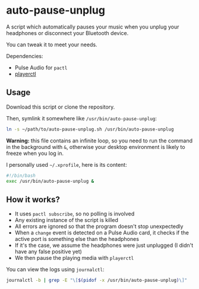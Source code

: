 # auto-pause-unplug

A script which automatically pauses your music when you unplug your headphones or disconnect your Bluetooth device.

You can tweak it to meet your needs.

Dependencies:

- Pulse Audio for `pactl`
- [playerctl](https://github.com/altdesktop/playerctl)

## Usage

Download this script or clone the repository.

Then, symlink it somewhere like `/usr/bin/auto-pause-unplug`:

```bash
ln -s ~/path/to/auto-pause-unplug.sh /usr/bin/auto-pause-unplug
```

**Warning:** this file contains an infinite loop, so you need to run the command in the background with `&`, otherwise your desktop environment is likely to freeze when you log in.

I personally used `~/.xprofile`, here is its content:

```bash
#!/bin/bash
exec /usr/bin/auto-pause-unplug &
```

## How it works?

- It uses `pactl subscribe`, so no polling is involved
- Any existing instance of the script is killed
- All errors are ignored so that the program doesn't stop unexpectedly
- When a `change` event is detected on a Pulse Audio card, it checks if the active port is something else than the headphones
- If it's the case, we assume the headphones were just unplugged (I didn't have any false positive yet)
- We then pause the playing media with `playerctl`

You can view the logs using `journalctl`: 

```bash
journalctl -b | grep -E "\[$(pidof -x /usr/bin/auto-pause-unplug)\]"
```

